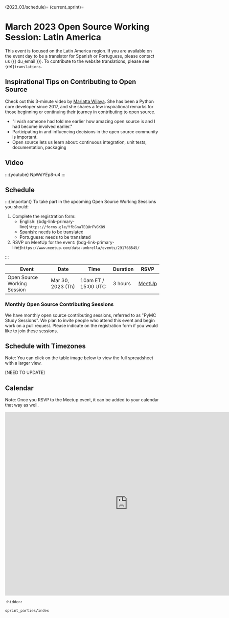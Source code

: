 (2023_03/schedule)=
(current_sprint)=
# March 2023 Open Source Working Session: Latin America

This event is focused on the Latin America region. If you are available on the event day to be a translator for Spanish or Portuguese, please contact us ({{ du_email }}). To contribute to the website translations, please see {ref}`translations`.

<meta name="twitter:card" content="summary_large_image">
<meta name="twitter:title" content="PyMC - Data Umbrella: Open Source Working Session">
<meta name="twitter:description" content="Beginner friendly working sessions to get started contributing to PyMC">
<meta name="twitter:image" content="https://raw.githubusercontent.com/pymc-devs/pymc-data-umbrella/main/_static/banner_2023_03/2023_03_banner_1280_640px.png">

## Inspirational Tips on Contributing to Open Source
Check out this 3-minute video by [Mariatta Wijaya](https://www.linkedin.com/in/mariatta/). She has been a Python core developer since 2017, and she shares a few inspirational remarks for those beginning or continuing their journey in contributing to open source.

- "I wish someone had told me earlier how amazing open source is and I had become involved earlier."
- Participating in and influencing decisions in the open source community is important.
- Open source lets us learn about: continuous integration, unit tests, documentation, packaging

## Video

:::{youtube} NpWdYEp8-u4
:::

## Schedule

:::{important}
To take part in the upcoming Open Source Working Sessions you should:

1. Complete the registration form: 
   - English: {bdg-link-primary-line}`https://forms.gle/YfbGnaTEQUrFVGK89`
   - Spanish: needs to be translated
   - Portuguese: needs to be translated
1. RSVP on MeetUp for the event: {bdg-link-primary-line}`https://www.meetup.com/data-umbrella/events/291768545/`

:::

| Event                                     | Date               | Time                    | Duration |  RSVP       |
|-------------------------------------------|--------------------|-------------------------|----------|-------------|
| Open Source Working Session            | Mar 30, 2023 (Th)   |  10am ET / 15:00 UTC  | 3 hours  | [MeetUp](https://www.meetup.com/data-umbrella/events/291768545/)  |

### Monthly Open Source Contributing Sessions
We have monthly open source contributing sessions, referred to as "PyMC Study Sessions". We plan to invite people who attend this event and begin work on a pull request.  Please indicate on the registration form if you would like to join these sessions.


## Schedule with Timezones

Note: You can click on the table image below to view the full spreadsheet with a larger view.

[NEED TO UPDATE]

<!-- [![schedule with timezones](../_static/images/2023_03_timezones.png)](https://docs.google.com/spreadsheets/d/1B4x_2VyXhvGfRaz1iQe2AOZeg4JVhoDs0csLUxQXIhA/edit?usp=sharing) -->

## Calendar

Note: Once you RSVP to the Meetup event, it can be added to your calendar that way as well.

<iframe src="https://calendar.google.com/calendar/embed?src=pymc.devs%40gmail.com" style="border: 0" width="800" height="600" frameborder="0" scrolling="no"></iframe>


```{toctree}
:hidden:

sprint_parties/index
```
